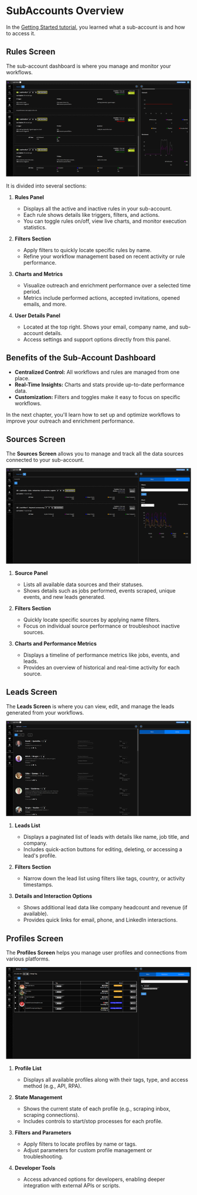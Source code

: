 # SubAccounts Overview

In the [Getting Started tutorial](./01-getting-started.md#5-accessing-your-sub-account), you learned what a sub-account is and how to access it.

## Rules Screen

The sub-account dashboard is where you manage and monitor your workflows.

![Rules Screen](../assets/user/2-1.png)

It is divided into several sections:

1. **Rules Panel**  
   - Displays all the active and inactive rules in your sub-account.  
   - Each rule shows details like triggers, filters, and actions.  
   - You can toggle rules on/off, view live charts, and monitor execution statistics.  

2. **Filters Section**  
   - Apply filters to quickly locate specific rules by name.  
   - Refine your workflow management based on recent activity or rule performance.  

3. **Charts and Metrics**  
   - Visualize outreach and enrichment performance over a selected time period.  
   - Metrics include performed actions, accepted invitations, opened emails, and more.  

4. **User Details Panel**  
   - Located at the top right. Shows your email, company name, and sub-account details.  
   - Access settings and support options directly from this panel.  

## Benefits of the Sub-Account Dashboard

- **Centralized Control:** All workflows and rules are managed from one place.  
- **Real-Time Insights:** Charts and stats provide up-to-date performance data.  
- **Customization:** Filters and toggles make it easy to focus on specific workflows.  

In the next chapter, you'll learn how to set up and optimize workflows to improve your outreach and enrichment performance.

## Sources Screen

The **Sources Screen** allows you to manage and track all the data sources connected to your sub-account.

![Source Screen](../assets/user/2-2.png)

1. **Source Panel**  
   - Lists all available data sources and their statuses.  
   - Shows details such as jobs performed, events scraped, unique events, and new leads generated.  

2. **Filters Section**  
   - Quickly locate specific sources by applying name filters.  
   - Focus on individual source performance or troubleshoot inactive sources.  

3. **Charts and Performance Metrics**  
   - Displays a timeline of performance metrics like jobs, events, and leads.  
   - Provides an overview of historical and real-time activity for each source.  

## Leads Screen

The **Leads Screen** is where you can view, edit, and manage the leads generated from your workflows.

![Leads Screen](../assets/user/2-3.png)

1. **Leads List**  
   - Displays a paginated list of leads with details like name, job title, and company.  
   - Includes quick-action buttons for editing, deleting, or accessing a lead's profile.  

2. **Filters Section**  
   - Narrow down the lead list using filters like tags, country, or activity timestamps.  

3. **Details and Interaction Options**  
   - Shows additional lead data like company headcount and revenue (if available).  
   - Provides quick links for email, phone, and LinkedIn interactions.  

## Profiles Screen

The **Profiles Screen** helps you manage user profiles and connections from various platforms.

![Profiles Screen](../assets/user/2-4.png)

1. **Profile List**  
   - Displays all available profiles along with their tags, type, and access method (e.g., API, RPA).  

2. **State Management**  
   - Shows the current state of each profile (e.g., scraping inbox, scraping connections).  
   - Includes controls to start/stop processes for each profile.  

3. **Filters and Parameters**  
   - Apply filters to locate profiles by name or tags.  
   - Adjust parameters for custom profile management or troubleshooting.  

4. **Developer Tools**  
   - Access advanced options for developers, enabling deeper integration with external APIs or scripts.  

